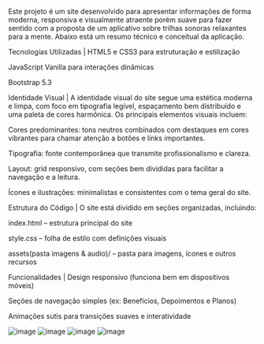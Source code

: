 Este projeto é um site desenvolvido para apresentar informações de forma moderna, responsiva e visualmente atraente porém suave para fazer sentido com a proposta de um aplicativo sobre trilhas sonoras relaxantes para a mente. Abaixo está um resumo técnico e conceitual da aplicação.

Tecnologias Utilizadas | HTML5 e CSS3 para estruturação e estilização

JavaScript Vanilla para interações dinâmicas

Bootstrap 5.3

Identidade Visual | A identidade visual do site segue uma estética moderna e limpa, com foco em tipografia legível, espaçamento bem distribuído e uma paleta de cores harmônica. Os principais elementos visuais incluem:

Cores predominantes: tons neutros combinados com destaques em cores vibrantes para chamar atenção a botões e links importantes.

Tipografia: fonte contemporânea que transmite profissionalismo e clareza.

Layout: grid responsivo, com seções bem divididas para facilitar a navegação e a leitura.

Ícones e ilustrações: minimalistas e consistentes com o tema geral do site.

Estrutura do Código | O site está dividido em seções organizadas, incluindo:

index.html – estrutura principal do site

style.css – folha de estilo com definições visuais

assets(pasta imagens & audio)/ – pasta para imagens, ícones e outros recursos

Funcionalidades | Design responsivo (funciona bem em dispositivos móveis)

Seções de navegação simples (ex: Benefícios, Depoimentos e Planos)

Animações sutis para transições suaves e interatividade

![image](https://github.com/user-attachments/assets/62f026a9-73df-4311-90d6-75d1aa06fec0)
![image](https://github.com/user-attachments/assets/f0244df5-cc98-4758-a5ce-34100a29237b)
![image](https://github.com/user-attachments/assets/83c0f06a-6a86-4d4e-bbe8-a385fbaf8fa5)
![image](https://github.com/user-attachments/assets/2c3a0309-642a-440c-b66b-db5f4670312f)





